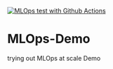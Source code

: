 [![MLOps  test with Github Actions](https://github.com/Gitpabora/MLOps-Demo/actions/workflows/main.yml/badge.svg)](https://github.com/Gitpabora/MLOps-Demo/actions/workflows/main.yml)

# MLOps-Demo
trying out MLOps at scale Demo 
